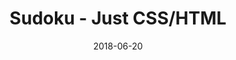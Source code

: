 ---
title: 'Sudoku - Just CSS/HTML'
date: 2018-06-20
tags: []
draft: false
type: 'games'
num19: [{'idx':1,'arr1':[1,2,3,4,5,6,7,8,9],'arr2':[1,2,3,4,5,6,7,8,9]},{'idx':2,'arr1':[1,2,3,4,5,6,7,8,9],'arr2':[1,2,3,4,5,6,7,8,9]},{'idx':3,'arr1':[1,2,3,4,5,6,7,8,9],'arr2':[1,2,3,4,5,6,7,8,9]},{'idx':4,'arr1':[1,2,3,4,5,6,7,8,9],'arr2':[1,2,3,4,5,6,7,8,9]},{'idx':5,'arr1':[1,2,3,4,5,6,7,8,9],'arr2':[1,2,3,4,5,6,7,8,9]},{'idx':6,'arr1':[1,2,3,4,5,6,7,8,9],'arr2':[1,2,3,4,5,6,7,8,9]},{'idx':7,'arr1':[1,2,3,4,5,6,7,8,9],'arr2':[1,2,3,4,5,6,7,8,9]},{'idx':8,'arr1':[1,2,3,4,5,6,7,8,9],'arr2':[1,2,3,4,5,6,7,8,9]},{'idx':9,'arr1':[1,2,3,4,5,6,7,8,9],'arr2':[1,2,3,4,5,6,7,8,9]}]
puzzle: [[0, 1, 0, 9, 0, 6, 0, 7, 0], [0, 0, 0, 0, 0, 0, 0, 0, 0], [0, 7, 5, 1, 0, 4, 2, 6, 0], [0, 0, 0, 3, 0, 9, 0, 0, 0], [9, 0, 0, 0, 8, 0, 0, 0, 4], [7, 0, 3, 0, 5, 0, 6, 0, 2], [0, 0, 0, 8, 0, 5, 0, 0, 0], [0, 0, 0, 0, 1, 0, 0, 0, 0], [0, 6, 8, 0, 0, 0, 5, 2, 0]]
layout: 'sudokucssstatic'
---